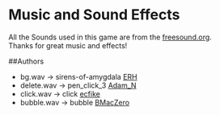 Music and Sound Effects
===========
All the Sounds used in this game are from the [freesound.org](http://www.freesound.org).  
Thanks for great music and effects!

##Authors
* bg.wav -> sirens-of-amygdala [ERH](http://www.freesound.org/people/ERH/)
* delete.wav -> pen\_click\_3 [Adam_N](http://www.freesound.org/people/Adam_N/)
* click.wav -> click [ecfike](http://www.freesound.org/people/ecfike)
* bubble.wav -> bubble [BMacZero](http://www.freesound.org/people/BMacZero)